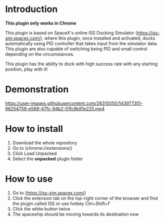 # Introduction
**This plugin only works in Chrome**

This plugin is based on SpaceX's online ISS Docking Simulator (https://iss-sim.spacex.com/), where this plugin, once installed and activated, docks automatically using PID controller that takes input from the simulator data. This plugin are also capable of switching being PID and small control depending on the circumstances. 

This plugin has the ability to dock with high success rate with any starting position, play with it!

# Demonstration
https://user-images.githubusercontent.com/26315050/143977351-86254759-e569-47fc-94b2-51fc8b91e225.mp4

# How to install
1. Download the whole repository
2. Go to (chrome://extensions/)
3. Click Load Unpacked
4. Select the **unpacked** plugin folder


# How to use
1. Go to (https://iss-sim.spacex.com/)
2. Click the extension tab on the top-right corner of the browser and find the plugin called ISS or use hotkey Ctrl+Shift+F
3. Click the white button twice
4. The spaceship should be moving towards its destination now
